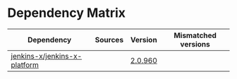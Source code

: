 # Dependency Matrix

Dependency | Sources | Version | Mismatched versions
---------- | ------- | ------- | -------------------
[jenkins-x/jenkins-x-platform](https://github.com/jenkins-x/jenkins-x-platform.git) |  | [2.0.960](https://github.com/jenkins-x/jenkins-x-platform/releases/tag/v2.0.960) | 
